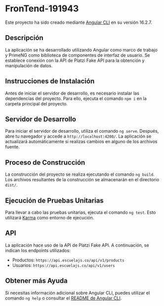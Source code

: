 # FronTend-191943

Este proyecto ha sido creado mediante [Angular CLI](https://github.com/angular/angular-cli) en su versión 16.2.7.

## Descripción

La aplicación se ha desarrollado utilizando Angular como marco de trabajo y PrimeNG como biblioteca de componentes de interfaz de usuario. Se establece conexión con la API de Platzi Fake API para la obtención y manipulación de datos.

## Instrucciones de Instalación

Antes de iniciar el servidor de desarrollo, es necesario instalar las dependencias del proyecto. Para ello, ejecuta el comando `npm i` en la carpeta principal del proyecto.

## Servidor de Desarrollo

Para iniciar el servidor de desarrollo, utiliza el comando `ng serve`. Después, abre tu navegador y accede a `http://localhost:4200/`. La aplicación se actualizará automáticamente si realizas cambios en alguno de los archivos fuente.

## Proceso de Construcción

La construcción del proyecto se realiza ejecutando el comando `ng build`. Los archivos resultantes de la construcción se almacenarán en el directorio `dist/`.

## Ejecución de Pruebas Unitarias

Para llevar a cabo las pruebas unitarias, ejecuta el comando `ng test`. Esto utilizará [Karma](https://karma-runner.github.io) como entorno de ejecución.

## API

La aplicación hace uso de la API de Platzi Fake API. A continuación, se indican los endpoints utilizados:

- Productos: `https://api.escuelajs.co/api/v1/products`
- Usuarios: `https://api.escuelajs.co/api/v1/users`

## Obtener más Ayuda

Si necesitas información adicional sobre Angular CLI, puedes utilizar el comando `ng help` o consultar el [README de Angular CLI](https://github.com/angular/angular-cli/blob/master/README.md).